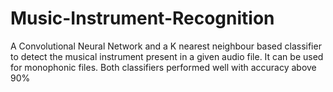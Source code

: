 # Music-Instrument-Recognition

A Convolutional Neural Network and a K nearest neighbour based classifier to detect the musical instrument present in a given audio file. It can be used for monophonic files. Both classifiers performed well with accuracy above 90%
